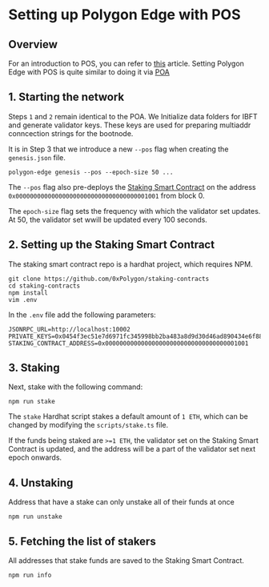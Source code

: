 # Setting up Polygon Edge with POS

## Overview

For an introduction to POS, you can refer to [this](https://wiki.polygon.technology/docs/edge/consensus/pos-concepts/) article. Setting Polygon Edge with POS is quite similar to doing it via [POA](https://github.com/nonceblox/polygon-edge-tutorials/blob/master/setup_local.md)

## 1. Starting the network

Steps `1` and `2` remain identical to the POA. We Initialize data folders for IBFT and generate validator keys. These keys are used for preparing multiaddr conncection strings for the bootnode. 

It is in Step 3 that we introduce a new `--pos` flag when creating the `genesis.json` file.
```
polygon-edge genesis --pos --epoch-size 50 ...
``` 

The `--pos` flag also pre-deploys the [Staking Smart Contract](https://github.com/0xPolygon/staking-contracts/blob/main/contracts/Staking.sol) on the address `0x0000000000000000000000000000000000001001` from block 0.

The ``epoch-size`` flag sets the frequency with which the validator set updates. At 50, the validator set wwill be updated every 100 seconds.

## 2. Setting up the Staking Smart Contract

The staking smart contract repo is a hardhat project, which requires NPM.

```
git clone https://github.com/0xPolygon/staking-contracts
cd staking-contracts
npm install
vim .env
```

In the `.env` file add the following parameters:
```
JSONRPC_URL=http://localhost:10002
PRIVATE_KEYS=0x0454f3ec51e7d6971fc345998bb2ba483a8d9d30d46ad890434e6f88ecb97544
STAKING_CONTRACT_ADDRESS=0x0000000000000000000000000000000000001001
```

## 3. Staking
Next, stake with the following command:
```
npm run stake
```
The `stake` Hardhat script stakes a default amount of `1 ETH`, which can be changed by modifying the `scripts/stake.ts` file.

If the funds being staked are `>=1 ETH`, the validator set on the Staking Smart Contract is updated, and the address will be a part of the validator set next epoch onwards.

## 4. Unstaking
Address that have a stake can only unstake all of their funds at once
```
npm run unstake
```

## 5. Fetching the list of stakers
All addresses that stake funds are saved to the Staking Smart Contract.
```
npm run info
```
